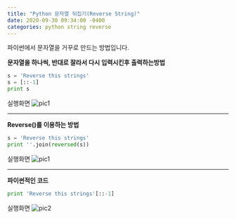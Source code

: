 ```yaml
---
title: "Python 문자열 뒤집기(Reverse String)"
date: 2020-09-30 09:34:00 -0400
categories: python string reverse
---
```


파이썬에서 문자열을 거꾸로 만드는 방법입니다.

**문자열을 하나씩, 반대로 잘라서 다시 입력시킨후 출력하는방법**

```python
s = 'Reverse this strings'
s = [::-1]
print s
```

실행화면
![pic1](https://dongyeopblog.files.wordpress.com/2016/11/screen-shot-2016-11-25-at-2-01-52-am.png)

---

**Reverse()를 이용하는 방법**

```python
s = 'Reverse this strings'
print ''.join(reversed(s))
```

실행화면
![pic1](https://dongyeopblog.files.wordpress.com/2016/11/screen-shot-2016-11-25-at-2-04-30-am.png)

---

**파이썬적인 코드**

```python
print 'Reverse this strings'[::-1]
```

실행화면
![pic2](https://dongyeopblog.files.wordpress.com/2016/11/screen-shot-2016-11-25-at-2-07-33-am.png)
